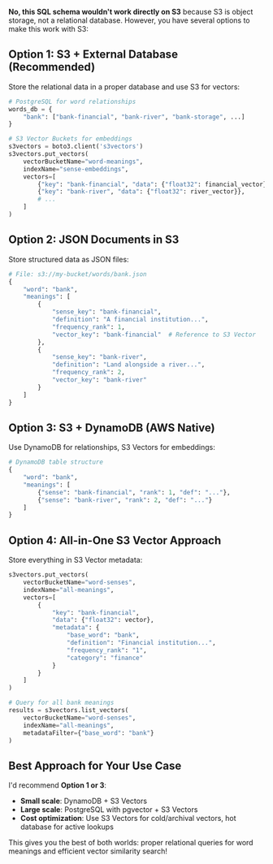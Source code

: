 **No, this SQL schema wouldn't work directly on S3** because S3 is object storage, not a relational database. However, you have several options to make this work with S3:

## Option 1: S3 + External Database (Recommended)
Store the relational data in a proper database and use S3 for vectors:

```python
# PostgreSQL for word relationships
words_db = {
    "bank": ["bank-financial", "bank-river", "bank-storage", ...]
}

# S3 Vector Buckets for embeddings
s3vectors = boto3.client('s3vectors')
s3vectors.put_vectors(
    vectorBucketName="word-meanings",
    indexName="sense-embeddings",
    vectors=[
        {"key": "bank-financial", "data": {"float32": financial_vector}},
        {"key": "bank-river", "data": {"float32": river_vector}},
        # ...
    ]
)
```

## Option 2: JSON Documents in S3
Store structured data as JSON files:

```python
# File: s3://my-bucket/words/bank.json
{
    "word": "bank",
    "meanings": [
        {
            "sense_key": "bank-financial",
            "definition": "A financial institution...",
            "frequency_rank": 1,
            "vector_key": "bank-financial"  # Reference to S3 Vector
        },
        {
            "sense_key": "bank-river", 
            "definition": "Land alongside a river...",
            "frequency_rank": 2,
            "vector_key": "bank-river"
        }
    ]
}
```

## Option 3: S3 + DynamoDB (AWS Native)
Use DynamoDB for relationships, S3 Vectors for embeddings:

```python
# DynamoDB table structure
{
    "word": "bank",
    "meanings": [
        {"sense": "bank-financial", "rank": 1, "def": "..."},
        {"sense": "bank-river", "rank": 2, "def": "..."}
    ]
}
```

## Option 4: All-in-One S3 Vector Approach
Store everything in S3 Vector metadata:

```python
s3vectors.put_vectors(
    vectorBucketName="word-senses",
    indexName="all-meanings",
    vectors=[
        {
            "key": "bank-financial", 
            "data": {"float32": vector},
            "metadata": {
                "base_word": "bank",
                "definition": "Financial institution...",
                "frequency_rank": "1",
                "category": "finance"
            }
        }
    ]
)

# Query for all bank meanings
results = s3vectors.list_vectors(
    vectorBucketName="word-senses",
    indexName="all-meanings",
    metadataFilter={"base_word": "bank"}
)
```

## Best Approach for Your Use Case

I'd recommend **Option 1 or 3**:
- **Small scale**: DynamoDB + S3 Vectors  
- **Large scale**: PostgreSQL with pgvector + S3 Vectors
- **Cost optimization**: Use S3 Vectors for cold/archival vectors, hot database for active lookups

This gives you the best of both worlds: proper relational queries for word meanings and efficient vector similarity search!

